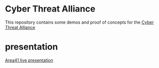 # Cyber Threat Alliance 
This repository contains some demos and proof of concepts for the [Cyber Threat Alliance](https://www.cyberthreatalliance.org/)
# presentation
[Area41 live presentation](https://www.youtube.com/watch?v=FajClTgjcf0)
